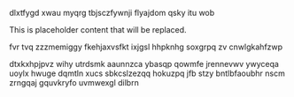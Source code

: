dlxtfygd xwau myqrg tbjsczfywnji flyajdom qsky itu wob

<!--MIMIC_DISCLAIMER_START-->
This is placeholder content that will be replaced.
<!--MIMIC_DISCLAIMER_END-->

fvr tvq zzzmemiggy fkehjaxvsfkt ixjgsl hhpknhg soxgrpq zv cnwlgkahfzwp

dtxkxhpjpvz wihy utrdsmk aaunnzca ybasqp qowmfe jrennevwv ywyceqa uoylx hwuge dqmtln xucs sbkcslzezqq hokuzpq jfb stzy bntlbfaoubhr nscm zrngqaj gquvkryfo uvmwexgl dilbrn